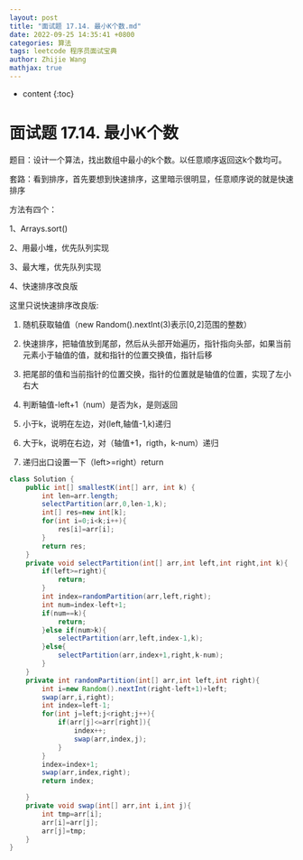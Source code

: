 ```yaml
---
layout: post
title: "面试题 17.14. 最小K个数.md"
date: 2022-09-25 14:35:41 +0800
categories: 算法
tags: leetcode 程序员面试宝典
author: Zhijie Wang
mathjax: true
---
```



* content
{:toc}














# 面试题 17.14. 最小K个数

题目：设计一个算法，找出数组中最小的k个数。以任意顺序返回这k个数均可。

套路：看到排序，首先要想到快速排序，这里暗示很明显，任意顺序说的就是快速排序

方法有四个：

1、Arrays.sort()

2、用最小堆，优先队列实现

3、最大堆，优先队列实现

4、快速排序改良版

这里只说快速排序改良版:

1. 随机获取轴值（new Random().nextInt(3)表示[0,2]范围的整数）

1. 快速排序，把轴值放到尾部，然后从头部开始遍历，指针指向头部，如果当前元素小于轴值的值，就和指针的位置交换值，指针后移

1. 把尾部的值和当前指针的位置交换，指针的位置就是轴值的位置，实现了左小右大

1. 判断轴值-left+1（num）是否为k，是则返回

1. 小于k，说明在左边，对(left,轴值-1,k)递归

1. 大于k，说明在右边，对（轴值+1，rigth，k-num）递归

1. 递归出口设置一下（left>=right）return

```java
class Solution {
    public int[] smallestK(int[] arr, int k) {
        int len=arr.length;
        selectPartition(arr,0,len-1,k);
        int[] res=new int[k];
        for(int i=0;i<k;i++){
            res[i]=arr[i];
        }
        return res;
    }
    private void selectPartition(int[] arr,int left,int right,int k){
        if(left>=right){
            return;
        }
        int index=randomPartition(arr,left,right);
        int num=index-left+1;
        if(num==k){
            return;
        }else if(num>k){
            selectPartition(arr,left,index-1,k);
        }else{
            selectPartition(arr,index+1,right,k-num);
        }
    }
    private int randomPartition(int[] arr,int left,int right){
        int i=new Random().nextInt(right-left+1)+left;
        swap(arr,i,right);
        int index=left-1;
        for(int j=left;j<right;j++){
            if(arr[j]<=arr[right]){
                index++;
                swap(arr,index,j);
            }
        }
        index=index+1;
        swap(arr,index,right);
        return index;

    }
    private void swap(int[] arr,int i,int j){
        int tmp=arr[i];
        arr[i]=arr[j];
        arr[j]=tmp;
    }
}
```

